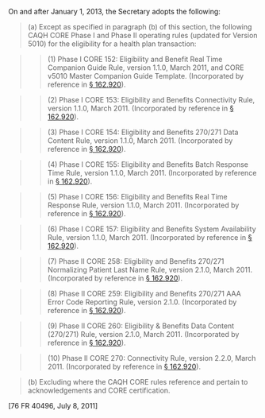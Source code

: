 On and after January 1, 2013, the Secretary adopts the following:

> (a) Except as specified in paragraph (b) of this section, the following CAQH CORE Phase I and Phase II operating rules (updated for Version 5010) for the eligibility for a health plan transaction:

> > (1) Phase I CORE 152: Eligibility and Benefit Real Time Companion Guide Rule, version 1.1.0, March 2011, and CORE v5010 Master Companion Guide Template. (Incorporated by reference in [§ 162.920](/hipaa/regulations/162-920-availability-specifications-rules/)).

> > (2) Phase I CORE 153: Eligibility and Benefits Connectivity Rule, version 1.1.0, March 2011. (Incorporated by reference in [§ 162.920](/hipaa/regulations/162-920-availability-specifications-rules/)).

> > (3) Phase I CORE 154: Eligibility and Benefits 270/271 Data Content Rule, version 1.1.0, March 2011. (Incorporated by reference in [§ 162.920](/hipaa/regulations/162-920-availability-specifications-rules/)).
 
> > (4) Phase I CORE 155: Eligibility and Benefits Batch Response Time Rule, version 1.1.0, March 2011. (Incorporated by reference in [§ 162.920](/hipaa/regulations/162-920-availability-specifications-rules/)).

> > (5) Phase I CORE 156: Eligibility and Benefits Real Time Response Rule, version 1.1.0, March 2011. (Incorporated by reference in [§ 162.920](/hipaa/regulations/162-920-availability-specifications-rules/)).

> > (6) Phase I CORE 157: Eligibility and Benefits System Availability Rule, version 1.1.0, March 2011. (Incorporated by reference in [§ 162.920](/hipaa/regulations/162-920-availability-specifications-rules/)).

> > (7) Phase II CORE 258: Eligibility and Benefits 270/271 Normalizing Patient Last Name Rule, version 2.1.0, March 2011. (Incorporated by reference in [§ 162.920](/hipaa/regulations/162-920-availability-specifications-rules/)).

> > (8) Phase II CORE 259: Eligibility and Benefits 270/271 AAA Error Code Reporting Rule, version 2.1.0. (Incorporated by reference in [§ 162.920](/hipaa/regulations/162-920-availability-specifications-rules/)).

> > (9) Phase II CORE 260: Eligibility & Benefits Data Content (270/271) Rule, version 2.1.0, March 2011. (Incorporated by reference in [§ 162.920](/hipaa/regulations/162-920-availability-specifications-rules/)).

> > (10) Phase II CORE 270: Connectivity Rule, version 2.2.0, March 2011. (Incorporated by reference in [§ 162.920](/hipaa/regulations/162-920-availability-specifications-rules/)).

> (b) Excluding where the CAQH CORE rules reference and pertain to acknowledgements and CORE certification.

[76 FR 40496, July 8, 2011]
